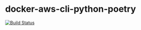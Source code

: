 # docker-aws-cli-python-poetry

[![Build Status](https://cloud.drone.io/api/badges/klamouri/docker-aws-cli-python-poetry/status.svg)](https://cloud.drone.io/klamouri/docker-aws-cli-python-poetry)
